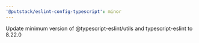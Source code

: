 ```yaml
---
'@putstack/eslint-config-typescript': minor
---
```


Update minimum version of @typescript-eslint/utils and typescript-eslint to 8.22.0
